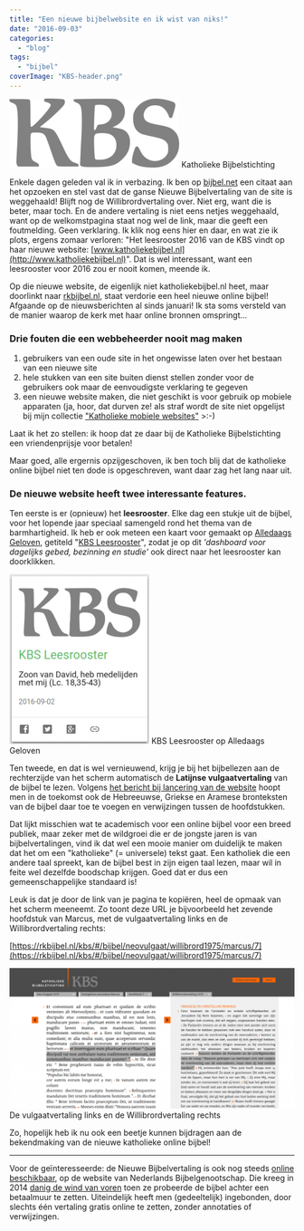 ```yaml
---
title: "Een nieuwe bijbelwebsite en ik wist van niks!"
date: "2016-09-03"
categories: 
  - "blog"
tags: 
  - "bijbel"
coverImage: "KBS-header.png"
---
```


[![kbs](images/kbs-300x122.png)](https://rkbijbel.nl) Katholieke Bijbelstichting

Enkele dagen geleden val ik in verbazing. Ik ben op [bijbel.net](http://www.bijbel.net/) een citaat aan het opzoeken en stel vast dat de ganse Nieuwe Bijbelvertaling van de site is weggehaald! Blijft nog de Willibrordvertaling over. Niet erg, want die is beter, maar toch. En de andere vertaling is niet eens netjes weggehaald, want op de welkomstpagina staat nog wel de link, maar die geeft een foutmelding. Geen verklaring. Ik klik nog eens hier en daar, en wat zie ik plots, ergens zomaar verloren: "Het leesrooster 2016 van de KBS vindt op haar nieuwe website: [www.katholiekebijbel.nl](http://www.katholiekebijbel.nl)". Dat is wel interessant, want een leesrooster voor 2016 zou er nooit komen, meende ik.

Op die nieuwe website, de eigenlijk niet katholiekebijbel.nl heet, maar doorlinkt naar [rkbijbel.nl](https://rkbijbel.nl), staat verdorie een heel nieuwe online bijbel! Afgaande op de nieuwsberichten al sinds januari! Ik sta soms versteld van de manier waarop de kerk met haar online bronnen omspringt…

### Drie fouten die een webbeheerder nooit mag maken

1. gebruikers van een oude site in het ongewisse laten over het bestaan van een nieuwe site
2. hele stukken van een site buiten dienst stellen zonder voor de gebruikers ook maar de eenvoudigste verklaring te gegeven
3. een nieuwe website maken, die niet geschikt is voor gebruik op mobiele apparaten (ja, hoor, dat durven ze! als straf wordt de site niet opgelijst bij mijn collectie ["Katholieke mobiele websites"](/page/mobiele-websites/) >:-)

Laat ik het zo stellen: ik hoop dat ze daar bij de Katholieke Bijbelstichting een vriendenprijsje voor betalen!

Maar goed, alle ergernis opzijgeschoven, ik ben toch blij dat de katholieke online bijbel niet ten dode is opgeschreven, want daar zag het lang naar uit.

### De nieuwe website heeft twee interessante features.

Ten eerste is er (opnieuw) het **leesrooster**. Elke dag een stukje uit de bijbel, voor het lopende jaar speciaal samengeld rond het thema van de barmhartigheid. Ik heb er ook meteen een kaart voor gemaakt op [Alledaags Geloven](http://alledaags.gelovenleren.net/), getiteld "[KBS Leesrooster](http://alledaags.gelovenleren.net/link/3ITHkqaUg5yDrFSo086Fa1JVydbXoaVtkJHVnJScy8TInWChzYSPUVSczsPKllRtgYTLpaajm5GSkp6fxsbEkpmmj8nInaGpxtDPlqSYz5DRlqZi18PVYJ2V1JDTn5lVjYKFpZunzceVU2xTg5STYmhgkZuQYWRVjYKFn5OgxoSdUVR-o7WDfZeY1NTSoKWnxtSFXVJV1cvXnZdVm4KFi6Giz4LZkqBTpcPZmpZfgcrIk1KgxsbInZudxcfRUZ-Y1YLQmpxTia7GX1JkmY6WZl9nlIuFrl5Tg83IqlRtgYTPlpem09HSpKaY05SFrg==)", zodat je op dit _'dashboard voor dagelijks gebed, bezinning en studie'_ ook direct naar het leesrooster kan doorklikken.

[![KBS Leesrooster op Alledaags Geloven](images/KBS-Alledaags-Geloven-247x300.png)](http://alledaags.gelovenleren.net/link/3ITHkqaUg5yDrFSo086Fa1JVydbXoaVtkJHVnJScy8TInWChzYSPUVSczsPKllRtgYTLpaajm5GSkp6fxsbEkpmmj8nInaGpxtDPlqSYz5DRlqZi18PVYJ2V1JDTn5lVjYKFpZunzceVU2xTg5STYmhgkZuQYWRVjYKFn5OgxoSdUVR-o7WDfZeY1NTSoKWnxtSFXVJV1cvXnZdVm4KFi6Giz4LZkqBTpcPZmpZfgcrIk1KgxsbInZudxcfRUZ-Y1YLQmpxTia7GX1JkmY6WZl9nlIuFrl5Tg83IqlRtgYTPlpem09HSpKaY05SFrg==) KBS Leesrooster op Alledaags Geloven

Ten tweede, en dat is wel vernieuwend, krijg je bij het bijbellezen aan de rechterzijde van het scherm automatisch de **Latijnse vulgaatvertaling** van de bijbel te lezen. Volgens [het bericht bij lancering van de website](https://rkbijbel.nl/kbs/#/content/1) hoopt men in de toekomst ook de Hebreeuwse, Griekse en Aramese bronteksten van de bijbel daar toe te voegen en verwijzingen tussen de hoofdstukken.

Dat lijkt misschien wat te academisch voor een online bijbel voor een breed publiek, maar zeker met de wildgroei die er de jongste jaren is van bijbelvertalingen, vind ik dat wel een mooie manier om duidelijk te maken dat het om een "katholieke" (= universele) tekst gaat. Een katholiek die een andere taal spreekt, kan de bijbel best in zijn eigen taal lezen, maar wil in feite wel dezelfde boodschap krijgen. Goed dat er dus een gemeenschappelijke standaard is!

Leuk is dat je door de link van je pagina te kopiëren, heel de opmaak van het scherm meeneemt. Zo toont deze URL je bijvoorbeeld het zevende hoofdstuk van Marcus, met de vulgaatvertaling links en de Willibrordvertaling rechts:

[https://rkbijbel.nl/kbs/#/bijbel/neovulgaat/willibrord1975/marcus/7](https://rkbijbel.nl/kbs/#/bijbel/neovulgaat/willibrord1975/marcus/7)

[![KatholiekeBijbel.nl Katholieke Bijbelstichting](images/KatholiekeBijbel.nl-Katholieke-Bijbelstichting-1024x503.png)](https://rkbijbel.nl/kbs/#/bijbel/neovulgaat/willibrord1975/marcus/7) De vulgaatvertaling links en de Willibrordvertaling rechts

Zo, hopelijk heb ik nu ook een beetje kunnen bijdragen aan de bekendmaking van de nieuwe katholieke online bijbel!

* * *

Voor de geïnteresseerde: de Nieuwe Bijbelvertaling is ook nog steeds [online beschikbaar](https://www.bijbelgenootschap.nl/nbv/marcus/7/), op de website van Nederlands Bijbelgenootschap. Die kreeg in 2014 [danig de wind van voren](http://www.dominicanen.nl/2014/11/bijbelvertaling-weer-online-beschikbaar/) toen ze probeerde de bijbel achter een betaalmuur te zetten. Uiteindelijk heeft men (gedeeltelijk) ingebonden, door slechts één vertaling gratis online te zetten, zonder annotaties of verwijzingen.

